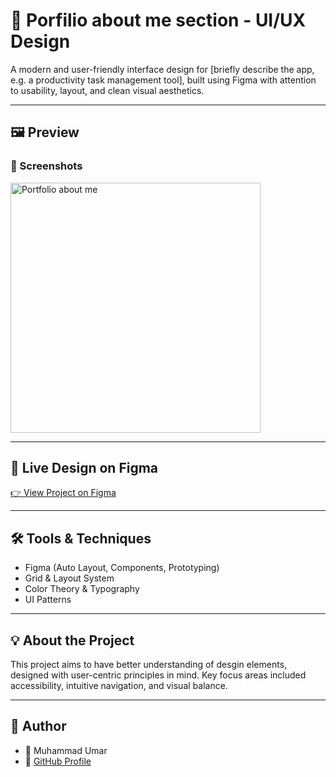 # 🎨 Porfilio about me section - UI/UX Design

A modern and user-friendly interface design for [briefly describe the app, e.g. a productivity task management tool], built using Figma with attention to usability, layout, and clean visual aesthetics.

---

## 🖼️ Preview

### 📱 Screenshots
<img src="https://github.com/user-attachments/assets/be31ed13-2b86-402f-8857-f0a3eb6b8086" alt="Portfolio about me" width="400"/>


---

## 🔗 Live Design on Figma
[👉 View Project on Figma](https://www.figma.com/design/wGjBM0LVNz1X286IvKLMU9/Portfolio-about-me?node-id=0-1&t=XLlT4reypEmvaeiD-1)

---

## 🛠️ Tools & Techniques

- Figma (Auto Layout, Components, Prototyping)
- Grid & Layout System
- Color Theory & Typography
- UI Patterns

---

## 💡 About the Project

This project aims to have better understanding of desgin elements, designed with user-centric principles in mind. Key focus areas included accessibility, intuitive navigation, and visual balance.

---

## 📌 Author

- 👤 Muhammad Umar
- 🔗 [GitHub Profile](https://github.com/MuhammadUmar-Hashmi)
